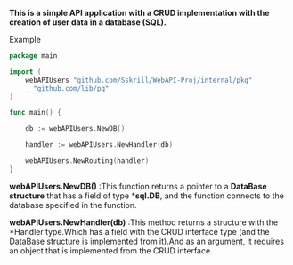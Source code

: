 **This is a simple API application with a CRUD implementation with the creation of user data in a database (SQL).**

Example

```go
package main

import (
	webAPIUsers "github.com/Sskrill/WebAPI-Proj/internal/pkg"
	_ "github.com/lib/pq"
)

func main() {

	db := webAPIUsers.NewDB()

	handler := webAPIUsers.NewHandler(db)

	webAPIUsers.NewRouting(handler)
}
```
**webAPIUsers.NewDB()** :This function returns a pointer to a **DataBase structure** that has a field of type ***sql.DB**, and the function connects to the database specified in the function.

**webAPIUsers.NewHandler(db)** :This method returns a structure with the *Handler type.Which has a field with the CRUD interface type (and the DataBase structure is implemented from it).And as an argument, it requires an object that is implemented from the CRUD interface.
